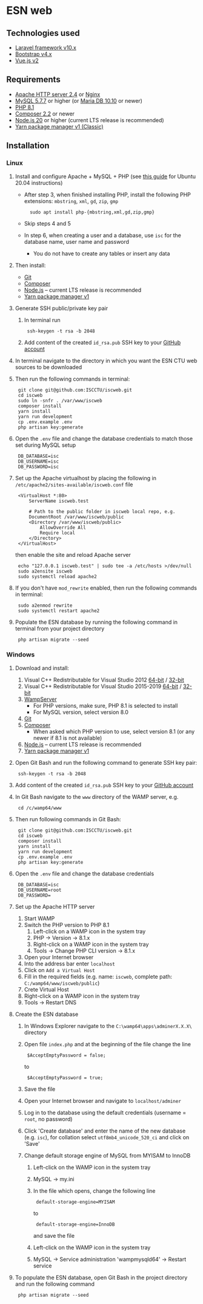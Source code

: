 ESN web
=======

Technologies used
-----------------

- [Laravel framework v10.x][laravel]
- [Bootstrap v4.x][bootstrap]
- [Vue.js v2][vuejs]


Requirements
------------

- [Apache HTTP server 2.4][apache] or [Nginx][nginx]
- [MySQL 5.7.7][mysql] or higher (or [Maria DB 10.10][mariadb] or newer)
- [PHP 8.1][php]
- [Composer 2.2][composer] or newer
- [Node.js 20][nodejs] or higher (current LTS release is recommended)
- [Yarn package manager v1 (Classic)][yarn]


Installation
------------

### Linux

1. Install and configure Apache + MySQL + PHP (see [this guide][do-setup-lamp-20.04] for Ubuntu 20.04 instructions)
	- After step 3, when finished installing PHP, install the following PHP extensions:
		`mbstring`,
		`xml`,
		`gd`,
		`zip`,
		`gmp`

			sudo apt install php-{mbstring,xml,gd,zip,gmp}

	- Skip steps 4 and 5
	- In step 6, when creating a user and a database, use `isc` for the database name, user name and password
		- You do not have to create any tables or insert any data

2. Then install:
	- [Git][git]
	- [Composer][composer-download]
	- [Node.js][nodesource] – current LTS release is recommended
	- [Yarn package manager v1][yarn-install]

3. Generate SSH public/private key pair
	1. In terminal run

			ssh-keygen -t rsa -b 2048

	2. Add content of the created `id_rsa.pub` SSH key to your [GitHub account][github-new-ssh]

4. In terminal navigate to the directory in which you want the ESN CTU web sources to be downloaded

5. Then run the following commands in terminal:

		git clone git@github.com:ISCCTU/iscweb.git
		cd iscweb
		sudo ln -snfr . /var/www/iscweb
		composer install
		yarn install
		yarn run development
		cp .env.example .env
		php artisan key:generate


6. Open the `.env` file and change the database credentials to match those set during MySQL setup

		DB_DATABASE=isc
		DB_USERNAME=isc
		DB_PASSWORD=isc


7. Set up the Apache virtualhost by placing the following in `/etc/apache2/sites-available/iscweb.conf` file

		<VirtualHost *:80>
			ServerName iscweb.test

			# Path to the public folder in iscweb local repo, e.g.
			DocumentRoot /var/www/iscweb/public
			<Directory /var/www/iscweb/public>
				AllowOverride All
				Require local
			</Directory>
		</VirtualHost>

	then enable the site and reload Apache server

		echo "127.0.0.1	iscweb.test" | sudo tee -a /etc/hosts >/dev/null
		sudo a2ensite iscweb
		sudo systemctl reload apache2


8. If you don't have `mod_rewrite` enabled, then run the following commands in terminal:

		sudo a2enmod rewrite
		sudo systemctl restart apache2


9. Populate the ESN database by running the following command in terminal from your project directory

		php artisan migrate --seed



### Windows

1. Download and install:
	1. Visual C++ Redistributable for Visual Studio 2012 [64-bit][vc2012x64] / [32-bit][vc2012x86]
	2. Visual C++ Redistributable for Visual Studio 2015-2019 [64-bit][vc2015x64] / [32-bit][vc2015x86]
	3. [WampServer][wamp]
		- For PHP versions, make sure, PHP 8.1 is selected to install
		- For MySQL version, select version 8.0
	4. [Git][git]
	5. [Composer][composer-download]
		- When asked which PHP version to use, select version 8.1 (or any newer if 8.1 is not available)
	6. [Node.js][nodejs] – current LTS release is recommended
	7. [Yarn package manager v1][yarn-install]

2. Open Git Bash and run the following command to generate SSH key pair:

		ssh-keygen -t rsa -b 2048


3. Add content of the created `id_rsa.pub` SSH key to your [GitHub account][github-new-ssh]

4. In Git Bash navigate to the `www` directory of the WAMP server, e.g.

		cd /c/wamp64/www


5. Then run following commands in Git Bash:

		git clone git@github.com:ISCCTU/iscweb.git
		cd iscweb
		composer install
		yarn install
		yarn run development
		cp .env.example .env
		php artisan key:generate


6. Open the `.env` file and change the database credentials

		DB_DATABASE=isc
		DB_USERNAME=root
		DB_PASSWORD=


7. Set up the Apache HTTP server
	1. Start WAMP
	2. Switch the PHP version to PHP 8.1
		1. Left-click on a WAMP icon in the system tray
		2. PHP -> Version -> 8.1.x
		3. Right-click on a WAMP icon in the system tray
		4. Tools -> Change PHP CLI version -> 8.1.x
	3. Open your Internet browser
	4. Into the address bar enter `localhost`
	5. Click on `Add a Virtual Host`
	6. Fill in the required fields (e.g. name: `iscweb`, complete path: `C:/wamp64/www/iscweb/public`)
	7. Crete Virtual Host
	8. Right-click on a WAMP icon in the system tray
	9. Tools -> Restart DNS

8. Create the ESN database
	1. In Windows Explorer navigate to the `C:\wamp64\apps\adminerX.X.X\` directory
	2. Open file `index.php` and at the beginning of the file change the line

			$AcceptEmptyPassword = false;

		to

			$AcceptEmptyPassword = true;

	3. Save the file
	4. Open your Internet browser and navigate to `localhost/adminer`
	5. Log in to the database using the default credentials (username = `root`, no password)
	6. Click 'Create database' and enter the name of the new database (e.g. `isc`), for collation select `utf8mb4_unicode_520_ci` and click on 'Save'
	7. Change default storage engine of MySQL from MYISAM to InnoDB
		1. Left-click on the WAMP icon in the system tray
		2. MySQL -> my.ini
		3. In the file which opens, change the following line

				default-storage-engine=MYISAM

			to

				default-storage-engine=InnoDB

			and save the file
		4. Left-click on the WAMP icon in the system tray
		5. MySQL -> Service administration 'wampmysqld64' -> Restart service

9. To populate the ESN database, open Git Bash in the project directory and run the following command

		php artisan migrate --seed


[apache]: https://httpd.apache.org 'Apache HTTP server'
[bootstrap]: https://getbootstrap.com 'Bootstrap · The most popular HTML, CSS, and JS library in the world.'
[composer]: https://getcomposer.org 'Composer – A dependency manager for PHP'
[composer-download]: https://getcomposer.org/download 'Composer – A dependency manager for PHP'
[do-setup-lamp-20.04]: https://www.digitalocean.com/community/tutorials/how-to-install-linux-apache-mysql-php-lamp-stack-on-ubuntu-20-04 'How to install Linux, Apache, MySQL, PHP (LAMP) stack on Ubuntu 20.04'
[git]: https://git-scm.com 'Git'
[github-new-ssh]: https://github.com/settings/ssh/new 'Add new SSH keys | GitHub'
[laravel]: https://laravel.com/docs/10.x 'Laravel – The PHP framework for web artisans'
[mariadb]: https://mariadb.org/ 'MariaDB Server: The open source relational database'
[mysql]: https://www.mysql.com 'MySQL'
[nginx]: https://www.nginx.com 'Nginx – High Performance Load Balancer, Web Server, & Reverse Proxy'
[nodejs]: https://nodejs.org 'Node.js – A JavaScript runtime built on Chrome\'s V8 JavaScript engine'
[nodesource]: https://github.com/nodesource/distributions/blob/master/README.md#debinstall 'NodeSource Node.js binary distribution'
[php]: https://www.php.net 'PHP: Hypertext preprocessor'
[vc2012x64]: https://download.microsoft.com/download/1/6/B/16B06F60-3B20-4FF2-B699-5E9B7962F9AE/VSU_4/vcredist_x64.exe 'Visual C++ Redistributable for Visual Studio 2012 (64-bit)'
[vc2012x86]: https://download.microsoft.com/download/1/6/B/16B06F60-3B20-4FF2-B699-5E9B7962F9AE/VSU_4/vcredist_x86.exe 'Visual C++ Redistributable for Visual Studio 2012 (32-bit)'
[vc2015x64]: https://aka.ms/vs/16/release/vc_redist.x64.exe 'Visual C++ Redistributable for Visual Studio 2015-2019 (64-bit)'
[vc2015x86]: https://aka.ms/vs/16/release/VC_redist.x86.exe 'Visual C++ Redistributable for Visual Studio 2015-2019 (32-bit)'
[vuejs]: https://vuejs.org 'Vue.js – The progressive JavaScript framework'
[wamp]: https://sourceforge.net/projects/wampserver 'WAMP server'
[yarn]: https://classic.yarnpkg.com 'Yarn – Node package manager'
[yarn-install]: https://classic.yarnpkg.com/docs/install 'Yarn – Node package manager'
